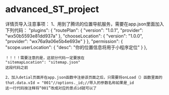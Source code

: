# advanced_ST_project
详情页导入注意事项：
1、用到了腾讯的位置导航服务，需要在app.json里面加入下列代码：
  "plugins": {
      "routePlan": {
        "version": "1.0.1",
        "provider": "wx50b5593e81dd937a"
      },
      "chooseLocation": {
        "version": "1.0.0",
        "provider": "wx76a9a06e5b4e693e"
      }
    },
    "permission": {
      "scope.userLocation": {
        "desc": "你的位置信息将用于小程序定位"
      }
    },
    
    ！！！！需要注意的是，这部分代码一定要放在
    "sitemapLocation": "sitemap.json"
    这段代码之前
    
    2、加入detial页面并在app.json函数中注册该页面之后，只需要将onLoad（）函数里面的
    that.data.vId = "001"//options._id;//带入的参数名称如果是_id
    这一行代码按注释将“001”改成对应的景点id就可以了
